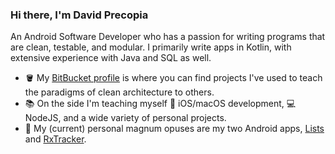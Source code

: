 ### Hi there, I'm David Precopia

An Android Software Developer who has a passion for writing programs that are clean, testable, and modular. I primarily write apps in Kotlin, with extensive experience with Java and SQL as well.

- 🪣 My [BitBucket profile](https://bitbucket.org/davidprecopia/) is where you can find projects I've used to teach the paradigms of clean architecture to others.
- 📚 On the side I'm teaching myself 📱 iOS/macOS development, 💻 NodeJS, and a wide variety of personal projects.
- 📱 My (current) personal magnum opuses are my two Android apps, [Lists](https://github.com/DavidPrecopia/Lists) and [RxTracker](https://github.com/DavidPrecopia/RxTracker).

<!--
Tech Stack:
- Java
- Kotlin
- JUnit 4 and 5
- 🤖 GitHub Actions
- RxJava
- Dagger
- Firebase
- MockK
- Mockito
- AssertJ
-->
